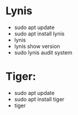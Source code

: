 # Lynis
- sudo apt update
- sudo apt install lynis
- lynis
- lynis show version
- sudo lynis audit system

# Tiger:
- sudo apt update
- sudo apt install tiger
- tiger
